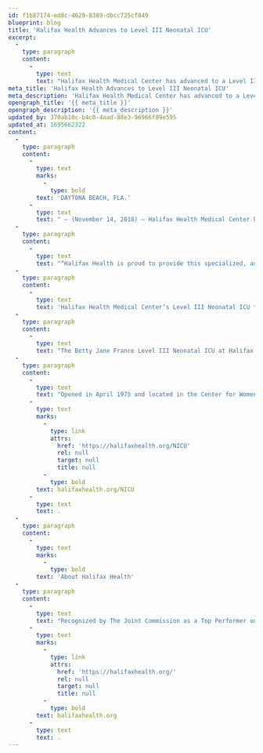 ```yaml
---
id: f1b87174-ed8c-4629-8389-dbcc725cf849
blueprint: blog
title: 'Halifax Health Advances to Level III Neonatal ICU'
excerpt:
  -
    type: paragraph
    content:
      -
        type: text
        text: "Halifax Health Medical Center has advanced to a Level III Neonatal Intensive Care Unit.\_ The 678-bed community hospital system is the first and only healthcare provider in Volusia and Flagler counties to achieve this designation which means the hospital is equipped to care for premature babies born earlier than 28 weeks and smaller than 1,000 grams."
meta_title: 'Halifax Health Advances to Level III Neonatal ICU'
meta_description: 'Halifax Health Medical Center has advanced to a Level III Neonatal Intensive Care Unit.'
opengraph_title: '{{ meta_title }}'
opengraph_description: '{{ meta_description }}'
updated_by: 370ab10c-b4c0-4aad-88e3-96966f89e595
updated_at: 1695662322
content:
  -
    type: paragraph
    content:
      -
        type: text
        marks:
          -
            type: bold
        text: 'DAYTONA BEACH, FLA.'
      -
        type: text
        text: " – (November 14, 2018) – Halifax Health Medical Center has advanced to a Level III Neonatal Intensive Care Unit.\_ The 678-bed community hospital system is the first and only healthcare provider in Volusia and Flagler counties to achieve this designation which means the hospital is equipped to care for premature babies born earlier than 28 weeks and smaller than 1,000 grams."
  -
    type: paragraph
    content:
      -
        type: text
        text: "“Halifax Health is proud to provide this specialized, advanced level of care to our community.\_ Our Level III NICU team of highly-skilled physicians, nurses and specialists, have immediate access to the latest advanced technology to care for premature babies born earlier than 28 weeks and smaller than two pounds, or 1,000 grams, as well as full-term babies who need more focused care,” explains Tonja Williams, interim chief nursing officer for Halifax Health.\_ She adds, “Now babies born in our area who require this level of care do not have to leave the area to receive it.\_ They can remain close to home and those who love them most.”"
  -
    type: paragraph
    content:
      -
        type: text
        text: 'Halifax Health Medical Center’s Level III Neonatal ICU team includes board-certified neonatologists on-call 24 hours a day, seven days a week; neonatal nurses specially trained to care for sick and premature infants that are in-house 24 hours a day, seven days a week; day and night shift nurses; a respiratory therapist; lactation nurses who can assist with breastfeeding; and a case manager and social worker who can assist with discharge and home care needs.'
  -
    type: paragraph
    content:
      -
        type: text
        text: "The Betty Jane France Level III Neonatal ICU at Halifax Health Medical Center was designed to provide babies with the highest quality of care.\_ The 14-bed Neonatal ICU features an open-concept design that allows the medical center’s experienced clinicians to care for babies utilizing a team approach.\_ Amenities include a certified infant massage specialist, an isolation room, state-of-the-art flooring and lighting, and a breast milk storage area."
  -
    type: paragraph
    content:
      -
        type: text
        text: "Opened in April 1975 and located in the Center for Women and Infant Health at Halifax Health Medical Center of Daytona Beach, the Neonatal ICU provides unique services for approximately 200 newborns each year who require intensive care due to prematurity or illness diagnosed around the time of delivery.\_ To learn more about the Betty Jane France Level III Neonatal ICU at Halifax Health, visit "
      -
        type: text
        marks:
          -
            type: link
            attrs:
              href: 'https://halifaxhealth.org/NICU'
              rel: null
              target: null
              title: null
          -
            type: bold
        text: halifaxhealth.org/NICU
      -
        type: text
        text: .
  -
    type: paragraph
    content:
      -
        type: text
        marks:
          -
            type: bold
        text: 'About Halifax Health'
  -
    type: paragraph
    content:
      -
        type: text
        text: "Recognized by The Joint Commission as a Top Performer on Key Quality Measures, Halifax Health serves Volusia and Flagler counties, providing a continuum of healthcare services through a network of organizations including a tertiary hospital, community hospital, freestanding emergency department, an urgent care, psychiatric services, a cancer treatment center with five outreach locations, the area’s largest hospice, a center for inpatient rehabilitation, outpatient rehabilitation clinics, primary care walk-in clinics, a walk-in clinic specializing in women’s health, a pediatric care community clinic, three children’s medical practices, a home healthcare agency, and an exclusive provider organization.\_ Halifax Health offers the area’s only Level II Trauma Center, Comprehensive Stroke Center, Pediatric Intensive Care Unit, Pediatric Emergency Department, Child and Adolescent Behavioral Services, complete Neurosurgical Services, OB Emergency Department and Level III Neonatal Intensive Care Unit that cares for babies born earlier than 28 weeks.\_ For more information, visit "
      -
        type: text
        marks:
          -
            type: link
            attrs:
              href: 'https://halifaxhealth.org/'
              rel: null
              target: null
              title: null
          -
            type: bold
        text: halifaxhealth.org
      -
        type: text
        text: .
---
```

